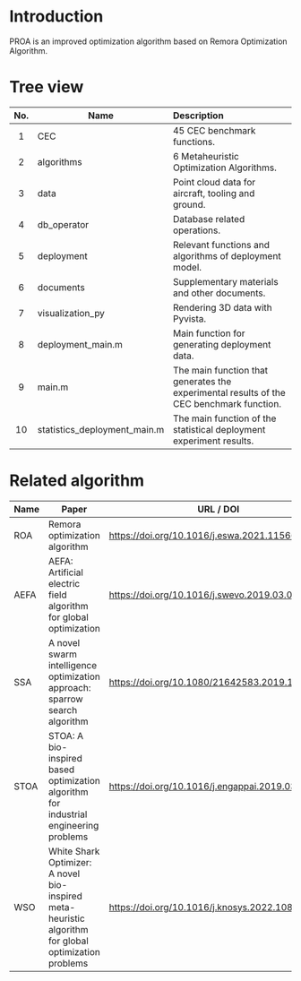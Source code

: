 # Introduction

PROA is an improved optimization algorithm based on Remora Optimization Algorithm.

# Tree view

| No.  | Name                         | Description                                                  |
| :--: | ---------------------------- | :----------------------------------------------------------- |
|  1   | CEC                          | 45 CEC benchmark functions.                                  |
|  2   | algorithms                   | 6 Metaheuristic Optimization Algorithms.                     |
|  3   | data                         | Point cloud data for aircraft, tooling and ground.           |
|  4   | db_operator                  | Database related operations.                                 |
|  5   | deployment                   | Relevant functions and algorithms of deployment model.       |
|  6   | documents                    | Supplementary materials and other documents.                 |
|  7   | visualization_py             | Rendering 3D data with Pyvista.                              |
|  8   | deployment_main.m            | Main function for generating deployment data.                |
|  9   | main.m                       | The main function that generates the experimental results of the CEC benchmark function. |
|  10  | statistics_deployment_main.m | The main function of the statistical deployment experiment results. |

# Related algorithm

| Name | Paper                                                        | URL / DOI                                      |
| ---- | ------------------------------------------------------------ | ---------------------------------------------- |
| ROA  | Remora optimization algorithm                                | https://doi.org/10.1016/j.eswa.2021.115665     |
| AEFA | AEFA: Artificial electric field algorithm for global optimization | https://doi.org/10.1016/j.swevo.2019.03.013    |
| SSA  | A novel swarm intelligence optimization approach: sparrow search algorithm | https://doi.org/10.1080/21642583.2019.1708830  |
| STOA | STOA: A bio-inspired based optimization algorithm for industrial engineering problems | https://doi.org/10.1016/j.engappai.2019.03.021 |
| WSO  | White Shark Optimizer: A novel bio-inspired meta-heuristic algorithm for global optimization problems | https://doi.org/10.1016/j.knosys.2022.108457   |
